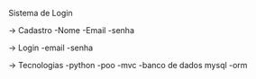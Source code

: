 Sistema de Login

-> Cadastro
-Nome
-Email
-senha

-> Login
-email
-senha

-> Tecnologias
-python
-poo
-mvc
-banco de dados mysql
-orm
